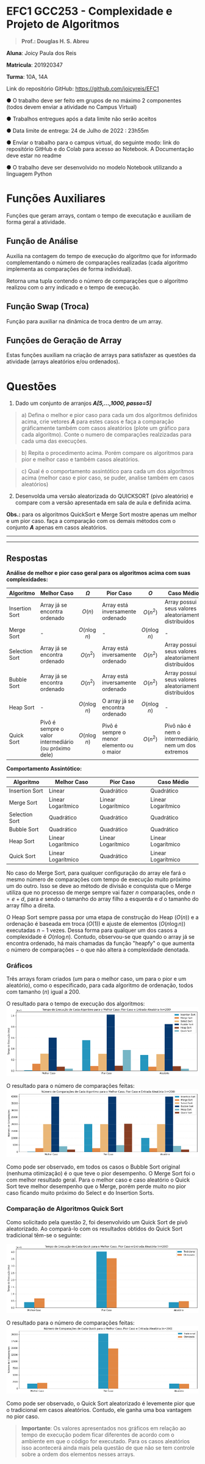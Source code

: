 # EFC1 GCC253 - Complexidade e Projeto de Algoritmos

> **Prof.: Douglas H. S. Abreu**


**Aluna**: Joicy Paula dos Reis

**Matricula**: 201920347

**Turma**: 10A, 14A

Link do repositório GitHub: https://github.com/joicyreis/EFC1

● O trabalho deve ser feito em grupos de no máximo 2 componentes (todos devem enviar a atividade no Campus Virtual)

● Trabalhos entregues após a data limite não serão aceitos

● Data limite de entrega: 24 de Julho de 2022 : 23h55m

● Enviar o trabalho para o campus virtual, do seguinte modo: link do repositório GitHub e do Colab para acesso ao Notebook. A Documentação deve estar no readme

● O trabalho deve ser desenvolvido no modelo Notebook utilizando a linguagem Python



# Funções Auxiliares

Funções que geram arrays, contam o tempo de executação e auxiliam de forma geral a atividade.

## Função de Análise

Auxilia na contagem do tempo de execução do algoritmo que for informado complementando o número de comparações realizadas (cada algoritmo implementa as comparações de forma individual).

Retorna uma tupla contendo o número de comparações que o algoritmo realizou com o arry indicado e o tempo de execução.

## Função Swap (Troca)

Função para auxiliar na dinâmica de troca dentro de um array.

## Funções de Geração de Array

Estas funções auxiliam na criação de arrays para satisfazer as questões da atividade (arrays aleatórios e/ou ordenados).




# Questões



1.   Dado um conjunto de arranjos ***A[5,...,1000, passo=5]***

> a) Defina o melhor e pior caso para cada um dos algoritmos definidos acima, crie vetores ***A*** para estes casos e faça a comparação gráficamente também com casos aleatórios (plote um gráfico para cada algoritmo). Conte o numero de comparações realzizadas para cada uma das execuções.

> b) Repita o procedimento acima. Porém compare os algoritmos para pior e melhor caso e também casos aleatórios.

> c) Qual é o comportamento assintótico para cada um dos algorítmos acima (melhor caso e pior caso, se puder, analise também em casos aleatórios)


2.   Desenvolda uma versão aleatorizada do QUICKSORT (pivo aleatório) e compare com a versão apresentada em sala de aula e definida acima.

**Obs.:** para os algoritmos QuickSort e Merge Sort mostre apenas um melhor e um pior caso. faça a comparação com os demais métodos com o conjunto ***A*** apenas em casos aleatórios.

---
---

## Respostas


**Análise de melhor e pior caso geral para os algoritmos acima com suas complexidades:**

| Algoritmo | Melhor Caso | $\Omega$ | Pior Caso | $O$ | Caso Médio | $\theta$ |
|---|---|:---:|---|:---:|----|:---:|
|Insertion Sort|Array já se encontra ordenado|$O(n)$|Array está inversamente ordenado|$O(n^2)$| Array possui seus valores aleatoriamente distribuídos | $O(n^2)$ |
|Merge Sort|-|$O(n\log n)$|-|$O(n\log n)$| - | $O(n \log n)$ |
|Selection Sort|Array já se encontra ordenado|$O(n^2)$|Array está inversamente ordenado|$O(n^2)$| Array possui seus valores aleatoriamente distribuídos | $O(n^2)$ |
|Bubble Sort|Array já se encontra ordenado|$O(n^2)$|Array está inversamente ordenado|$O(n^2)$| Array possui seus valores aleatoriamente distribuídos | $O(n^2)$ |
|Heap Sort|-|$O(n\log n)$|O array já se encontra ordenado|$O(n\log n)$| - | $O(n\log n)$ |
|Quick Sort|Pivô é sempre o valor intermediário (ou próximo dele)|$O(n\log n)$|Pivô é sempre o menor elemento ou o maior|$O(n^2)$| Pivô não é nem o intermediário, nem um dos extremos | $O(n\log n)$ |

**Comportamento Assintótico:**

| Algoritmo | Melhor Caso | Pior Caso | Caso Médio |
|---|---|---|---|
|Insertion Sort| Linear | Quadrático | Quadrático |
|Merge Sort| Linear Logarítmico| Linear Logarítmico| Linear Logarítmico|
|Selection Sort| Quadrático | Quadrático| Quadrático|
|Bubble Sort|Quadrático | Quadrático|Quadrático |
|Heap Sort| Linear Logarítmico|Linear Logarítmico |Linear Logarítmico |
|Quick Sort|Linear Logarítmico | Quadrático| Linear Logarítmico|

No caso do Merge Sort, para qualquer configuração do array ele fará o mesmo número de comparações com tempo de execução muito próximo um do outro. Isso se deve ao método de divisão e conquista que o Merge utiliza que no processo de merge sempre vai fazer $n$ comparações, onde $n = e + d$, para $e$ sendo o tamanho do array filho a esquerda e $d$ o tamanho do array filho a direita.

O Heap Sort sempre passa por uma etapa de construção do Heap ($O(n)$) e a ordenação é baseada em troca ($O(1)$) e ajuste de elementos ($O(n\log n)$) executadas $n-1$ vezes. Dessa forma para qualquer um dos casos a complexidade é $O(n\log n)$. Contudo, observou-se que quando o array já se encontra ordenado, há mais chamadas da função "heapfy" o que aumenta o número de comparações $-$ o que não altera a complexidade denotada.

### Gráficos

Três arrays foram criados (um para o melhor caso, um para o pior e um aleatório), como o especificado, para cada algoritmo de ordenação, todos com tamanho ($n$) igual a 200.

O resultado para o tempo de execução dos algoritmos:
![Tempo de Execução (ms)](./graficotempo.png)

O resultado para o número de comparações feitas:
![Número de Comparações](./graficocomparacao.png)

Como pode ser observado, em todos os casos o Bubble Sort original (nenhuma otimização) é o que teve o pior desempenho. O Merge Sort foi o com melhor resultado geral. Para o melhor caso e caso aleatório o Quick Sort teve melhor desempenho que o Merge, porém perde muito no pior caso ficando muito próximo do Select e do Insertion Sorts.

### Comparação de Algoritmos Quick Sort

Como solicitado pela questão 2, foi desenvolvido um Quick Sort de pivô aleatorizado. Ao compará-lo com os resultados obtidos do Quick Sort tradicional têm-se o seguinte:

![Tempo de Execução (ms)](./graficoquicktempo.png)

O resultado para o número de comparações feitas:
![Número de Comparações](./graficoquickcomparacao.png)

Como pode ser observado, o Quick Sort aleatorizado é levemente pior que o tradicional em casos aleatórios. Contudo, ele ganha uma boa vantagem no pior caso.


>**Importante**: Os valores apresentados nos gráficos em relação ao tempo de execução podem ficar diferentes de acordo com o ambiente em que o código for executado. Para os casos aleatórios isso acontecerá ainda mais pela questão de que não se tem controle sobre a ordem dos elementos nesses arrays.

